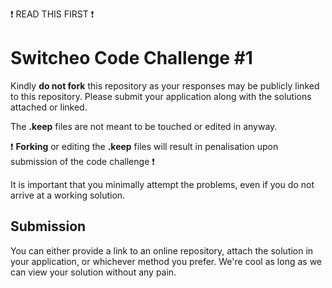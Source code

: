 :exclamation: READ THIS FIRST :exclamation:

# Switcheo Code Challenge #1 #

Kindly **do not fork** this repository as your responses may be publicly linked to this repository.
Please submit your application along with the solutions attached or linked.   

The **.keep** files are not meant to be touched or edited in anyway.

:exclamation: **Forking** or editing the **.keep** files will result in penalisation upon submission of the code challenge :exclamation:

It is important that you minimally attempt the problems, even if you do not arrive at a working solution.

## Submission ##
You can either provide a link to an online repository, attach the solution in your application, or whichever method you prefer.
We're cool as long as we can view your solution without any pain.
